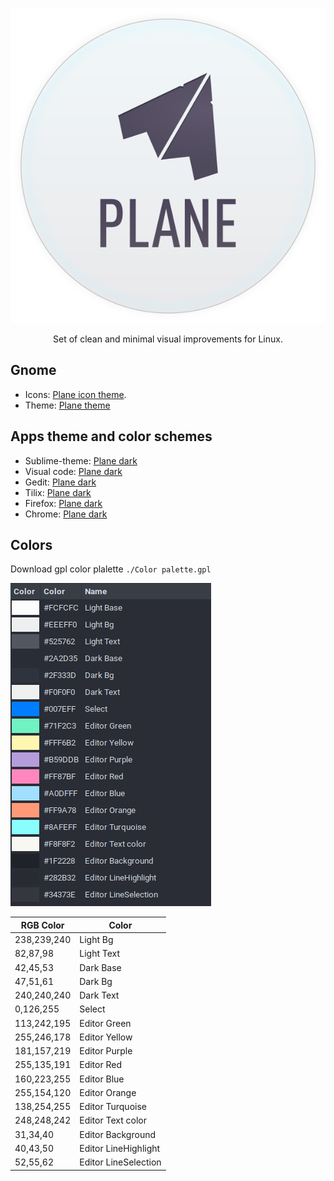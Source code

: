 
<p align="center"><img src="assets/logo.svg"/></p>
<p align="center">Set of clean and minimal visual improvements for Linux.</p>



## Gnome

- Icons: [Plane icon theme](https://github.com/wfpaisa/plane-icon-theme).
- Theme: [Plane theme](https://github.com/wfpaisa/plane-theme)


## Apps theme and color schemes
- Sublime-theme: [Plane dark](https://github.com/wfpaisa/plane-sublime)
- Visual code: [Plane dark](https://github.com/wfpaisa/plane-vscode)
- Gedit: [Plane dark](https://github.com/wfpaisa/plane-gedit)
- Tilix: [Plane dark](https://github.com/wfpaisa/plane-terminal)
- Firefox: [Plane dark](https://addons.mozilla.org/en-US/firefox/addon/plane-dark/)
- Chrome: [Plane dark](https://github.com/wfpaisa/plane/tree/master/assets/chrome/)

## Colors
Download gpl color plalette `./Color palette.gpl`

<p align="left"><img src="assets/colors.png"/></p>


|RGB Color|Color|
|--- |--- |
|238,239,240|Light Bg|
|82,87,98|Light Text|
|42,45,53|Dark Base|
|47,51,61|Dark Bg|
|240,240,240|Dark Text|
|0,126,255|Select|
|113,242,195|Editor Green|
|255,246,178|Editor Yellow|
|181,157,219|Editor Purple|
|255,135,191|Editor Red|
|160,223,255|Editor Blue|
|255,154,120|Editor Orange|
|138,254,255|Editor Turquoise|
|248,248,242|Editor Text color|
|31,34,40|Editor Background|
|40,43,50|Editor LineHighlight|
|52,55,62|Editor LineSelection|